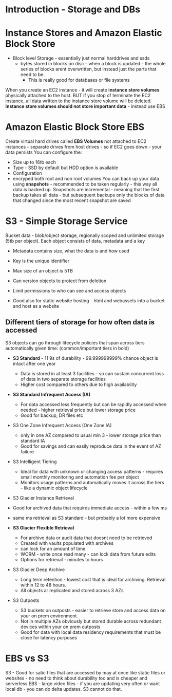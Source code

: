 # Introduction - Storage and DBs

# Instance Stores and Amazon Elastic Block Store 
* Block level Storage - essentially just normal harddrives and ssds
  * bytes stored in blocks on disc - when a block is updated - the whole series of blocks arent overwritten, but instead just the parts that need to be.
    * This is really good for databases or file systems
   
    
When you create an EC2 instance - it will create **instance store volumes** physically attached to the host.
BUT if you stop of terminate the EC2 instance, all data written to the instance store volume will be deleted.
**Instance store volumes should not store important data** - instead use EBS

# Amazon Elastic Block Store EBS
Create virtual hard drives called **EBS Volumes** not attached to EC2 instances - separate drives from host drives - so if EC2 goes down - your data persists 
You can configure the:
* Size up to 16tb each
* Type - SSD by default but HDD option is available
* Configuration 
* encryped both root and non root volumes
You can back up your data using **snapshots** - recommended to be taken regularly - this way all data is backed up. 
Snapshots are incremental - meaning that the first backup takes all data - but subsequent backups only the blocks of data that changed since the most recent snapshot are saved



# S3 - Simple Storage Service 
Bucket data - blob/object storage, regionally scoped and unlimited storage (5tb per object). Each object consists of data, metadata and a key
* Metadata contains size, what the data is and how used
* Key is the unique identifier


* Max size of an object is 5TB
* Can version objects to protect from deletion
* Limit permissions to who can see and access objects
* Good also for static website hosting - html and webassets into a bucket and host as a website 
 
## Different tiers of storage for how often data is accessed 
S3 objects can go through lifecycle policies that span across tiers automatically given time: (common/important tiers in bold)

* **S3 Standard** - 11 9s of durability - 99.999999999% chance object is intact after one year
  * Data is stored in at least 3 facilities - so can sustain concurrent loss of data in two separate storage facilities
  * Higher cost compared to others due to high availability
 
* **S3 Standard Infrequent Access (IA)**
  * For data accessed less frequently but can be rapidly accessed when needed - higher retrieval price but lower storage price 
  * Good for backup, DR files etc

* S3 One Zone Infrequent Access (One Zone IA)
  * only in one AZ compared to usual min 3 - lower storage price than standard IA
  * Good for savings and can easily reproduce data in the event of AZ failure

* S3 Intelligent Tiering
  * Ideal for data with unknown or changing access patterns - requires small monthly monitoring and automation fee per object
  * Monitors usage patterns and automatically moves it across the tiers - like a dynamic object lifecycle

* S3 Glacier Instance Retrieval
 * Good for archived data that requires immediate access - within a few ms
 * same ms retrieval as S3 standard - but probably a lot more expensive

* **S3 Glacier Flexible Retrieval**
  * For archive data or audit data that doesnt need to be retrieved
  * Created with vaults populated with archives
  * can lock for an amount of time
  * WORM - write once read many - can lock data from future edits
  * Options for retrieval - minutes to hours

* S3 Glacier Deep Archive
  * Long term retention - lowest cost that is ideal for archiving. Retrieval within 12 to 48 hours.
  * All objects ar replicated and stored across 3 AZs

* S3 Outposts
  * S3 buckets on outposts - easier to retrieve store and access data  on your on prem environment.
  * Not in multiple AZs obviously but stored durable across redundant devices within your on prem outposts
  * Good for data with local data residency requirements that must be close for latency purposes
 

# EBS vs S3
S3 - Good for satic files that are accessed by may at once like static files or websites - no need to think about durability too and is cheaper and serverless
EBS - large video files - if you are updating very often or want local db - you can do delta updates. S3 cannot do that. 
